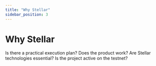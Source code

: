 ```yaml
---
title: "Why Stellar"
sidebar_position: 3
---
```


# Why Stellar

Is there a practical execution plan? Does the product work? Are Stellar technologies essential? Is the project active on the testnet? 